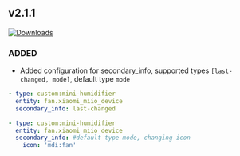 ## v2.1.1
[![Downloads](https://img.shields.io/github/downloads/artem-sedykh/mini-humidifier/v2.1.1/total.svg)](https://github.com/artem-sedykh/mini-humidifier/releases/tag/v2.1.1)

### ADDED
- Added configuration for secondary_info, supported types `[last-changed, mode]`, default type `mode`
```yaml
- type: custom:mini-humidifier
  entity: fan.xiaomi_miio_device
  secondary_info: last-changed

- type: custom:mini-humidifier
  entity: fan.xiaomi_miio_device
  secondary_info: #default type mode, changing icon
    icon: 'mdi:fan'
```

